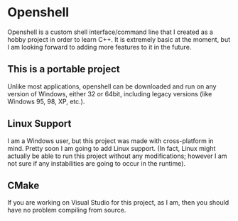 # Openshell
Openshell is a custom shell interface/command line that I created as a hobby project in order to learn C++. It is extremely basic at the moment, but I am looking forward to adding more features to it in the future.
## This is a portable project 
Unlike most applications, openshell can be downloaded and run on any version of Windows, either 32 or 64bit, including legacy versions (like Windows 95, 98, XP, etc.).
## Linux Support
I am a Windows user, but this project was made with cross-platform in mind. Pretty soon I am going to add Linux support. (In fact, Linux might actually be able to run this project without any modifications; however I am not sure if any instabilities are going to occur in the runtime).

## CMake
If you are working on Visual Studio for this project, as I am, then you should have no problem compiling from source.
